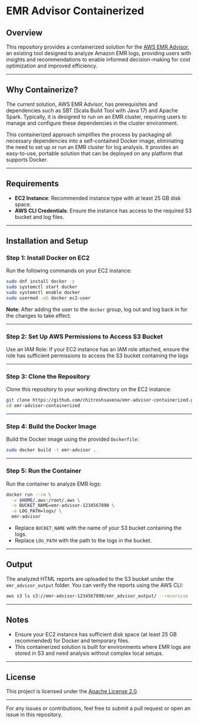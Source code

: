 
# EMR Advisor Containerized

## Overview

This repository provides a containerized solution for the [AWS EMR Advisor](https://github.com/aws-samples/aws-emr-advisor/tree/main), an existing tool designed to analyze Amazon EMR logs, providing users with insights and recommendations to enable informed decision-making for cost optimization and improved efficiency.

---

## Why Containerize?

The current solution, AWS EMR Advisor, has prerequisites and dependencies such as SBT (Scala Build Tool with Java 17) and Apache Spark. Typically, it is designed to run on an EMR cluster, requiring users to manage and configure these dependencies in the cluster environment.

This containerized approach simplifies the process by packaging all necessary dependencies into a self-contained Docker image, eliminating the need to set up or run an EMR cluster for log analysis. It provides an easy-to-use, portable solution that can be deployed on any platform that supports Docker. 

---

## Requirements

- **EC2 Instance**: Recommended instance type with at least 25 GB disk space.
- **AWS CLI Credentials**: Ensure the instance has access to the required S3 bucket and log files.

---

## Installation and Setup

### Step 1: Install Docker on EC2

Run the following commands on your EC2 instance:
```bash
sudo dnf install docker -y
sudo systemctl start docker
sudo systemctl enable docker
sudo usermod -aG docker ec2-user
```

**Note**: After adding the user to the `docker` group, log out and log back in for the changes to take effect.

---

### Step 2: Set Up AWS Permissions to Access S3 Bucket

Use an IAM Role: If your EC2 instance has an IAM role attached, ensure the role has sufficient permissions to access the S3 bucket containing the logs

---

### Step 3: Clone the Repository

Clone this repository to your working directory on the EC2 instance:
```bash
git clone https://github.com/chitreshsaxena/emr-advisor-containerized.git
cd emr-advisor-containerized
```

---

### Step 4: Build the Docker Image

Build the Docker image using the provided `Dockerfile`:
```bash
sudo docker build -t emr-advisor .
```

---

### Step 5: Run the Container

Run the container to analyze EMR logs:
```bash
docker run --rm \
  -v $HOME/.aws:/root/.aws \
  -e BUCKET_NAME=emr-advisor-1234567890 \
  -e LOG_PATH=logs/ \
  emr-advisor
```

- Replace `BUCKET_NAME` with the name of your S3 bucket containing the logs.
- Replace `LOG_PATH` with the path to the logs in the bucket.

---

## Output

The analyzed HTML reports are uploaded to the S3 bucket under the `emr_advisor_output` folder. You can verify the reports using the AWS CLI:
```bash
aws s3 ls s3://emr-advisor-1234567890/emr_advisor_output/ --recursive
```

---

## Notes

- Ensure your EC2 instance has sufficient disk space (at least 25 GB recommended) for Docker and temporary files.
- This containerized solution is built for environments where EMR logs are stored in S3 and need analysis without complex local setups.

---

## License

This project is licensed under the [Apache License 2.0](https://www.apache.org/licenses/LICENSE-2.0).

---

For any issues or contributions, feel free to submit a pull request or open an issue in this repository.
